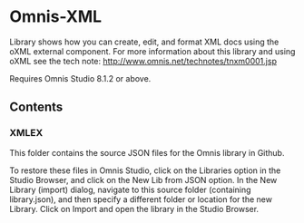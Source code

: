 # Omnis-XML
Library shows how you can create, edit, and format XML docs using the oXML external component. For more information about this library and using oXML see the tech note: http://www.omnis.net/technotes/tnxm0001.jsp

Requires Omnis Studio 8.1.2 or above.

## Contents
### XMLEX
This folder contains the source JSON files for the Omnis library in Github. 

To restore these files in Omnis Studio, click on the Libraries option in the Studio Browser, and click on the New Lib from JSON option. In the New Library (import) dialog, navigate to this source folder (containing library.json), and then specify a different folder or location for the new Library. Click on Import and open the library in the Studio Browser. 
